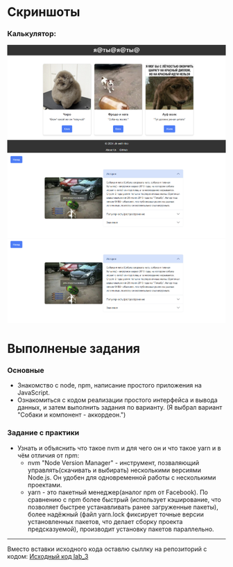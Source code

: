 # Скриншоты
### Калькулятор:
![alt text](images/scrin/scrin-1.png)
![alt text](images/scrin/scrin-2.png)
![alt text](images/scrin/scrin-2.png)


# Выполненые задания
### Основные
- Знакомство с node, npm, написание простого приложения на JavaScript.
- Ознакомиться с кодом реализации простого интерфейса и вывода данных, и затем выполнить задания по варианту. (Я выбрал вариант "Собаки и компонент - аккордеон.")
### Задание с практики
- Узнать и объяснить что такое nvm и для чего он и что такое yarn и в чём отличия от npm:
    - nvm "Node Version Manager" - инструмент, позваляющий управлять(скачивать и выбирать) несколькими версиями Node.js. Он удобен для одновременной работы с несколькими проектами.
    - yarn - это пакетный менеджер(аналог npm от Facebook). По сравнению с npm более быстрый (использует кэширование, что позволяет быстрее устанавливать ранее загруженные пакеты), более надёжный (файл yarn.lock фиксирует точные версии установленных пакетов, что делает сборку проекта предсказуемой), производит установку пакетов параллельно.
___
Вместо вставки исходного кода оставлю сыллку на репозиторий с кодом: [Исходный код lab_3](https://github.com/uh-well-niko/Web-labs-pages/tree/main/lab_3)
